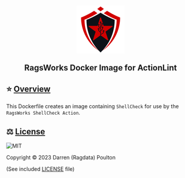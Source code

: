 <h2 align="center">

<img height="128" src="https://raw.githubusercontent.com/Ragdata/media/master/project/ragsworks/logo/ragsworks-256.png" alt="Ragdata" />

<a name="top">RagsWorks Docker Image for ActionLint</a>

</h2>

## ⭐ [Overview](#top)

This Dockerfile creates an image containing `ShellCheck` for use by the `RagsWorks ShellCheck Action`.

## ⚖️ [License](#top)

![MIT](https://img.shields.io/badge/License-MIT-gold?style=for-the-badge)

Copyright © 2023 Darren (Ragdata) Poulton

(See included [LICENSE](LICENSE) file)
